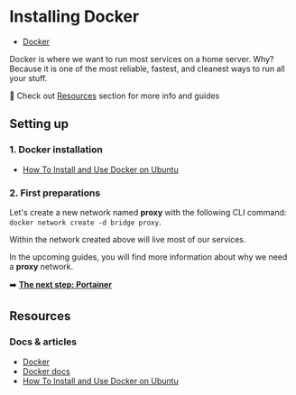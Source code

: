 # Installing Docker

- [Docker](https://www.docker.com)

Docker is where we want to run most services on a home server. Why? Because it is one of the most reliable, fastest, and cleanest ways to run all your stuff.

👀 Check out [Resources](#resources) section for more info and guides

## Setting up

### 1. Docker installation

- [How To Install and Use Docker on Ubuntu](https://www.digitalocean.com/community/tutorials/how-to-install-and-use-docker-on-ubuntu-22-04)

### 2. First preparations

Let's create a new network named **proxy** with the following CLI command: `docker network create -d bridge proxy`.

Within the network created above will live most of our services.

In the upcoming guides, you will find more information about why we need a **proxy** network.

➡️ [**The next step: Portainer**](../services/portainer/README.md)

## Resources

### Docs & articles

- [Docker](https://www.docker.com)
- [Docker docs](https://www.docker.com/get-started/)
- [How To Install and Use Docker on Ubuntu](https://www.digitalocean.com/community/tutorials/how-to-install-and-use-docker-on-ubuntu-22-04)
